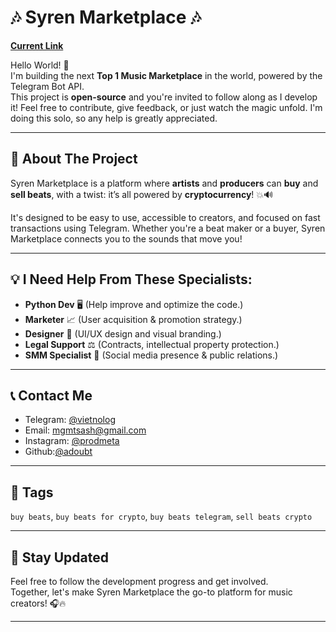 # 🎶 Syren Marketplace 🎶
[**Current Link**](https://t.me/OctarynBot)

Hello World! 👋  
I'm building the next **Top 1 Music Marketplace** in the world, powered by the Telegram Bot API.  
This project is **open-source** and you're invited to follow along as I develop it! Feel free to contribute, give feedback, or just watch the magic unfold. I'm doing this solo, so any help is greatly appreciated.

---

## 🚀 About The Project
Syren Marketplace is a platform where **artists** and **producers** can **buy** and **sell beats**, with a twist: it’s all powered by **cryptocurrency**! 💥🔊  

It's designed to be easy to use, accessible to creators, and focused on fast transactions using Telegram. Whether you're a beat maker or a buyer, Syren Marketplace connects you to the sounds that move you!

---

## 💡 I Need Help From These Specialists:
- **Python Dev** 🖥️ (Help improve and optimize the code.)
- **Marketer** 📈 (User acquisition & promotion strategy.)
- **Designer** 🎨 (UI/UX design and visual branding.)
- **Legal Support** ⚖️ (Contracts, intellectual property protection.)
- **SMM Specialist** 📱 (Social media presence & public relations.)

---

## 📞 Contact Me
- Telegram: [@vietnolog](https://t.me/vietnolog)
- Email: [mgmtsash@gmail.com](mailto:mgmtsash@gmail.com)
- Instagram: [@prodmeta](https://www.instagram.com/prodmeta)
- Github:[@adoubt](https://github.com/adoubt)

---

## 🔖 Tags
`buy beats`, `buy beats for crypto`, `buy beats telegram`, `sell beats crypto`

---

## 🌟 Stay Updated
Feel free to follow the development progress and get involved.  
Together, let's make Syren Marketplace the go-to platform for music creators! 🎧🔥

---
